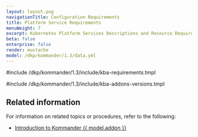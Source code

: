```yaml
---
layout: layout.pug
navigationTitle: Configuration Requirements
title: Platform Service Requirements
menuWeight: 7
excerpt: Kubernetes Platform Services Descriptions and Resource Requirements
beta: false
enterprise: false
render: mustache
model: /dkp/kommander/1.3/data.yml
---
```


<!-- markdownlint-disable MD018 -->

#include /dkp/kommander/1.3/include/kba-requirements.tmpl

#include /dkp/kommander/1.3/include/kba-addons-versions.tmpl

## Related information

For information on related topics or procedures, refer to the following:

- [Introduction to Kommander {{ model.addon }}](../../addons/requirements)
